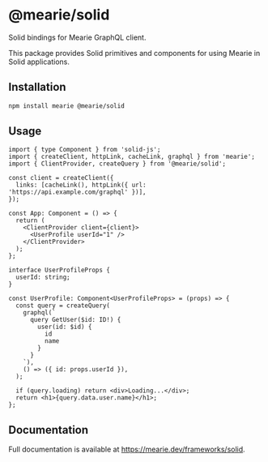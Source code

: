 # @mearie/solid

Solid bindings for Mearie GraphQL client.

This package provides Solid primitives and components for using Mearie in Solid
applications.

## Installation

```bash
npm install mearie @mearie/solid
```

## Usage

```tsx
import { type Component } from 'solid-js';
import { createClient, httpLink, cacheLink, graphql } from 'mearie';
import { ClientProvider, createQuery } from '@mearie/solid';

const client = createClient({
  links: [cacheLink(), httpLink({ url: 'https://api.example.com/graphql' })],
});

const App: Component = () => {
  return (
    <ClientProvider client={client}>
      <UserProfile userId="1" />
    </ClientProvider>
  );
};

interface UserProfileProps {
  userId: string;
}

const UserProfile: Component<UserProfileProps> = (props) => {
  const query = createQuery(
    graphql(`
      query GetUser($id: ID!) {
        user(id: $id) {
          id
          name
        }
      }
    `),
    () => ({ id: props.userId }),
  );

  if (query.loading) return <div>Loading...</div>;
  return <h1>{query.data.user.name}</h1>;
};
```

## Documentation

Full documentation is available at <https://mearie.dev/frameworks/solid>.
